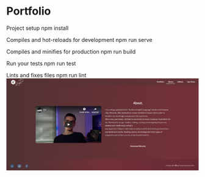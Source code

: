 # Portfolio


Project setup
npm install

Compiles and hot-reloads for development
npm run serve

Compiles and minifies for production
npm run build

Run your tests
npm run test

Lints and fixes files
npm run lint
 ![Screenshot](src/assets/portfolio.PNG?raw=true "Title")
